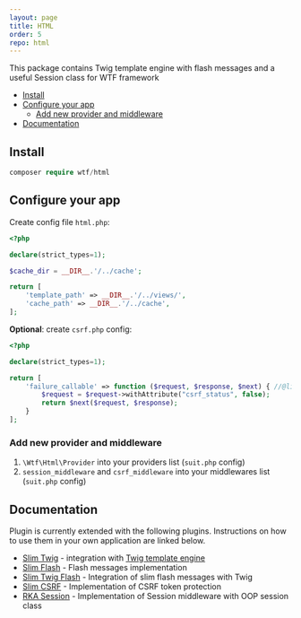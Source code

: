 ```yaml
---
layout: page
title: HTML
order: 5
repo: html
---
```


This package contains Twig template engine with flash messages and a useful Session class for WTF framework

<!-- vim-markdown-toc GFM -->

* [Install](#install)
* [Configure your app](#configure-your-app)
    - [Add new provider and middleware](#add-new-provider-and-middleware)
* [Documentation](#documentation)

<!-- vim-markdown-toc -->

## Install

```php
composer require wtf/html
```

## Configure your app

Create config file `html.php`:

```php
<?php

declare(strict_types=1);

$cache_dir = __DIR__.'/../cache';

return [
    'template_path' => __DIR__.'/../views/',
    'cache_path' => __DIR__.'/../cache',
];
```

**Optional**: create `csrf.php` config:

```php
<?php

declare(strict_types=1);

return [
    'failure_callable' => function ($request, $response, $next) { //@link https://github.com/slimphp/Slim-Csrf#handling-validation-failure
        $request = $request->withAttribute("csrf_status", false);
        return $next($request, $response);
    }
];
```

### Add new provider and middleware

1. `\Wtf\Html\Provider` into your providers list (`suit.php` config)
2. `session_middleware` and `csrf_middleware` into your middlewares list (`suit.php` config)

## Documentation

Plugin is currently extended with the following plugins. Instructions on how to use them in your own application are linked below.

* [Slim Twig](https://github.com/slimphp/Twig-View) - integration with [Twig template engine](https://twig.symfony.com)
* [Slim Flash](https://github.com/slimphp/Slim-Flash) - Flash messages implementation
* [Slim Twig Flash](https://github.com/kanellov/slim-twig-flash) - Integration of slim flash messages with Twig
* [Slim CSRF](https://github.com/slimphp/Slim-Csrf) - Implementation of CSRF token protection
* [RKA Session](https://github.com/akrabat/rka-slim-session-middleware) - Implementation of Session middleware with OOP session class
